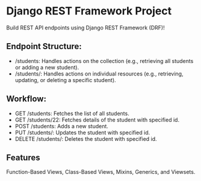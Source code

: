 # Django REST Framework Project

Build REST API endpoints using Django REST Framework (DRF)!

## Endpoint Structure:

- /students: Handles actions on the collection (e.g., retrieving all students or adding a new student).
- /students/<id>: Handles actions on individual resources (e.g., retrieving, updating, or deleting a specific student).

## Workflow:

- GET /students: Fetches the list of all students.
- GET /students/22: Fetches details of the student with specified id.
- POST /students: Adds a new student.
- PUT /students/<id>: Updates the student with specified id.
- DELETE /students/<id>: Deletes the student with specified id.


## Features
Function-Based Views, Class-Based Views, Mixins, Generics, and Viewsets.
